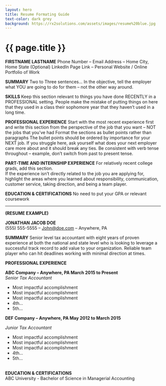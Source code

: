 ```yaml
---
layout: hero
title: Resume Formating Guide
text-color: dark grey
background: https://rx2solutions.com/assets/images/resume%20blue.jpg
---
```

# {{ page.title }}
<p> <b>FIRSTNAME LASTNAME</b>
Phone Number – Email Address – Home City, Home State
(Optional) LinkedIn Page Link – Personal Website / Online Portfolio of Work

<b>SUMMARY</b>
Two to Three sentences…
In the objective, tell the employer what YOU are going to do for them – not the other way around.

<b>SKILLS </b>
Keep this section relevant to things you have done RECENTLY in a PROFESSIONAL setting.  People make the mistake of putting things on here that they used in a class their sophomore year that they haven’t used in a long time.

<b>PROFESSIONAL EXPERIENCE</b>
Start with the most recent experience first and write this section from the perspective of the job that you want – NOT the jobs that you’ve had
Format the sections as bullet points rather than paragraphs
The bullet points should be ordered by importance for your NEXT job.  If you struggle here, ask yourself what does your next employer care more about and it should break any ties.
Be consistent with verb tense throughout – example, don’t switch from past to present tense.

<b>PART-TIME AND INTERNSHIP EXPERIENCE</b>
For relatively recent college grads, add this section.  
If the experience isn’t directly related to the job you are applying for, highlight the areas where you learned about responsibility, communication, customer service, taking direction, and being a team player.

<b>EDUCATION & CERTIFICATIONS</b>
No need to put your GPA or relevant coursework
</p>

<hr></hr>
<p>
<b>(RESUME EXAMPLE)</b>

<b>JONATHAN JACOB DOE</b>  
(555) 555-5555 – John@doe.com – Anywhere, PA

<B>SUMMARY</B>
Senior level tax accountant with eight years of proven experience at both the national and state level who is looking to leverage a successful track record to add value to your organization.  Reliable team player who can hit deadlines working with minimal direction at times.

<b>PROFESSIONAL EXPERIENCE</b>

<b>ABC Company – Anywhere, PA                     March 2015 to Present</b>  
<i>Senior Tax Accountant</i>

<ul>
  <li>  Most impactful accomplishment</li>
  <li>  Most impactful accomplishment</li>
  <li>  Most impactful accomplishment</li>
  <li>  4th...</li>
  <li>  5th...</li>
</ul>
<b>DEF Company – Anywhere, PA                     May 2012 to March 2015</b>

<i>Junior Tax Accountant</i>
<ul>
  <li>  Most impactful accomplishment</li>
  <li>  Most impactful accomplishment</li>
  <li>  Most impactful accomplishment</li>
  <li>  4th...</li>
  <li>  5th...</li>
</ul>
<br><b>EDUCATION & CERTIFICATIONS</b></br>
ABC University - Bachelor of Science in Managerial Accounting
</p>
